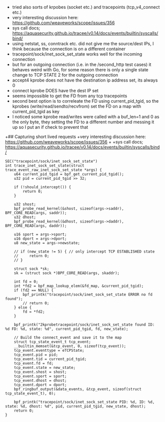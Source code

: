 - tried also sorts of krpobes (socket etc.) and tracepoints (tcp_v4_connect etc.)
-  very interesting discussion here: https://github.com/weaveworks/scope/issues/356
- sys call docs; https://aquasecurity.github.io/tracee/v0.14/docs/events/builtin/syscalls/bind/
- using netstat, ss, conntrack etc. did not give me the source/dest IPs, I think because the connection is on a different container
- tracepoint/sock/inet_sock_set_state works well for the incoming connection
- but for an outgoing connection (i.e. in the /second_http test cases) it behaves weird with Go, for some reason there is only a single state change to TCP STATE 2 for the outgoing connection
- accept4 kprobe does not have the destination ip address set, its always 0
- connect kprobe DOES have the dest IP set
- seems impossible to get the FD from any tcp tracepoints
- second best option is to correleate the FD using current_pid_tgid, so the kprobes (write/read/sendto/recvfrom) set the FD on a map with current_pid_tgid as key
- I noticed some kprobe read/writes were called with a buf_len=1 and 0 as the only byte, they setting the FD to a different number and messing it up so I put an if check to prevent that

+## Capturing short lived requests
+very interesting discussion here: https://github.com/weaveworks/scope/issues/356
+
+sys call docs; https://aquasecurity.github.io/tracee/v0.14/docs/events/builtin/syscalls/bind/


```
SEC("tracepoint/sock/inet_sock_set_state")
int trace_inet_sock_set_state(struct trace_event_raw_inet_sock_set_state *args) {
    u64 current_pid_tgid = bpf_get_current_pid_tgid();
    u32 pid = current_pid_tgid >> 32;

    if (!should_intercept()) {
        return 0;
    }

    u32 shost;
    bpf_probe_read_kernel(&shost, sizeof(args->saddr), BPF_CORE_READ(args, saddr));
    u32 dhost;
    bpf_probe_read_kernel(&dhost, sizeof(args->daddr), BPF_CORE_READ(args, daddr));

    u16 sport = args->sport;
    u16 dport = args->dport;
    u8 new_state = args->newstate;

    // if (new_state != 5) { // only intercept TCP ESTABLISHED state
    //     return 0;
    // }

    struct sock *sk;
    sk = (struct sock *)BPF_CORE_READ(args, skaddr);

    int fd = 0;
    int *fd2 = bpf_map_lookup_elem(&fd_map, &current_pid_tgid);
    if (fd2 == NULL) {
        bpf_printk("tracepoint/sock/inet_sock_set_state ERROR no fd found");
        // return 0;
    } else {
        fd = *fd2;
    }

    bpf_printk("2kprobetracepoint/sock/inet_sock_set_state found ID: %d FD: %d, state: %d", current_pid_tgid, fd, new_state);

    // Build the connect_event and save it to the map
    struct tcp_state_event_t tcp_event;
    __builtin_memset(&tcp_event, 0, sizeof(tcp_event));
    tcp_event.eventtype = eTCPState;
    tcp_event.pid = pid;
    tcp_event.tid = current_pid_tgid;
    tcp_event.fd = fd;
    tcp_event.state = new_state;
    tcp_event.shost = shost;
    tcp_event.sport = sport;
    tcp_event.dhost = dhost;
    tcp_event.dport = dport;
    bpf_ringbuf_output(&data_events, &tcp_event, sizeof(struct tcp_state_event_t), 0);

    bpf_printk("tracepoint/sock/inet_sock_set_state PID: %d, ID: %d, state: %d, dhost: %d", pid, current_pid_tgid, new_state, dhost);
    return 0;
}
```
